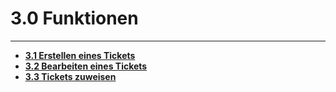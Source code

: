 # 3.0 Funktionen

---

* [**3.1 Erstellen eines Tickets**](/30-funktionen/31-erstellen-eines-tickets.md)
* [**3.2 Bearbeiten eines Tickets**](/30-funktionen/32-bearbeiten-eines-tickets.md)
* [**3.3 Tickets zuweisen**](/30-funktionen/33-tickets-zuweisen.md)



